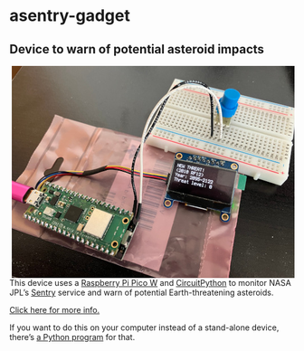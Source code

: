 # asentry-gadget

## Device to warn of potential asteroid impacts

<img src="device.jpg" style="float:right">

This device uses a [Raspberry Pi Pico W](https://www.raspberrypi.com/documentation/microcontrollers/raspberry-pi-pico.html#raspberry-pi-pico-w-and-pico-wh)
and [CircuitPython](https://circuitpython.org/)
to monitor NASA JPL’s [Sentry](https://cneos.jpl.nasa.gov/sentry/) service and
warn of potential Earth-threatening asteroids.

[Click here for more info.](https://lenp.net/projects/asentry/)

If you want to do this on your computer instead of a stand-alone device,
there’s [a Python program](https://github.com/Len42/asentry) for that.
